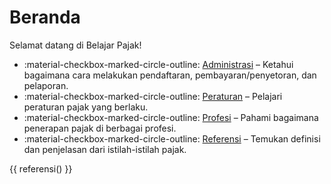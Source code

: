 # Beranda

Selamat datang di Belajar Pajak!

<div class="grid cards" markdown>

- :material-checkbox-marked-circle-outline: [Administrasi](/administrasi) – Ketahui bagaimana cara melakukan pendaftaran, pembayaran/penyetoran, dan pelaporan.
- :material-checkbox-marked-circle-outline: [Peraturan](/peraturan) – Pelajari peraturan pajak yang berlaku.
- :material-checkbox-marked-circle-outline: [Profesi](/profesi) – Pahami bagaimana penerapan pajak di berbagai profesi.
- :material-checkbox-marked-circle-outline: [Referensi](/referensi) – Temukan definisi dan penjelasan dari istilah-istilah pajak.

</div>
{{ referensi() }}